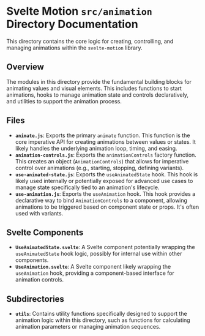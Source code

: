 # Svelte Motion `src/animation` Directory Documentation

This directory contains the core logic for creating, controlling, and managing animations within the `svelte-motion` library.

## Overview

The modules in this directory provide the fundamental building blocks for animating values and visual elements. This includes functions to start animations, hooks to manage animation state and controls declaratively, and utilities to support the animation process.

## Files

*   **`animate.js`**: Exports the primary `animate` function. This function is the core imperative API for creating animations between values or states. It likely handles the underlying animation loop, timing, and easing.
*   **`animation-controls.js`**: Exports the `animationControls` factory function. This creates an object (`AnimationControls`) that allows for imperative control over animations (e.g., starting, stopping, defining variants).
*   **`use-animated-state.js`**: Exports the `useAnimatedState` hook. This hook is likely used internally or potentially exposed for advanced use cases to manage state specifically tied to an animation's lifecycle.
*   **`use-animation.js`**: Exports the `useAnimation` hook. This hook provides a declarative way to bind `AnimationControls` to a component, allowing animations to be triggered based on component state or props. It's often used with variants.

## Svelte Components

*   **`UseAnimatedState.svelte`**: A Svelte component potentially wrapping the `useAnimatedState` hook logic, possibly for internal use within other components.
*   **`UseAnimation.svelte`**: A Svelte component likely wrapping the `useAnimation` hook, providing a component-based interface for animation controls.

## Subdirectories

*   **`utils`**: Contains utility functions specifically designed to support the animation logic within this directory, such as functions for calculating animation parameters or managing animation sequences.